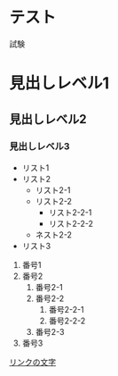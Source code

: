 # テスト

試験

# 見出しレベル1
## 見出しレベル2
### 見出しレベル3
- リスト1
- リスト2
  - リスト2-1
  - リスト2-2
    - リスト2-2-1
    - リスト2-2-2
  - ネスト2-2
- リスト3

1. 番号1
1. 番号2
    1. 番号2-1
    1. 番号2-2
        1. 番号2-2-1
        1. 番号2-2-2
    1. 番号2-3
1. 番号3

[リンクの文字](https://www.google.co.jp/)
